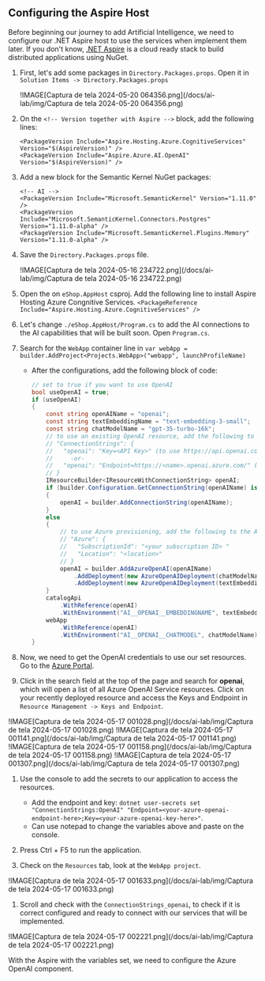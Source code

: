 ## Configuring the Aspire Host

Before beginning our journey to add Artificial Intelligence, we need to configure our .NET Aspire host to use the services when implement them later. If you don't know, [.NET Aspire](https://learn.microsoft.com/dotnet/aspire/get-started/aspire-overview) is a cloud ready stack to build distributed applications using NuGet.

1. First, let's add some packages in `Directory.Packages.props`. Open it in `Solution Items -> Directory.Packages.props`

   !IMAGE[Captura de tela 2024-05-20 064356.png](/docs/ai-lab/img/Captura de tela 2024-05-20 064356.png)

1. On the `<!-- Version together with Aspire -->` block, add the following lines:

   ```
   <PackageVersion Include="Aspire.Hosting.Azure.CognitiveServices" Version="$(AspireVersion)" />
   <PackageVersion Include="Aspire.Azure.AI.OpenAI" Version="$(AspireVersion)" />
   ```

1. Add a new block for the Semantic Kernel NuGet packages:

   ```
   <!-- AI -->
   <PackageVersion Include="Microsoft.SemanticKernel" Version="1.11.0" />
   <PackageVersion Include="Microsoft.SemanticKernel.Connectors.Postgres" Version="1.11.0-alpha" />
   <PackageVersion Include="Microsoft.SemanticKernel.Plugins.Memory" Version="1.11.0-alpha" />
   ```

1. Save the `Directory.Packages.props` file.

   !IMAGE[Captura de tela 2024-05-16 234722.png](/docs/ai-lab/img/Captura de tela 2024-05-16 234722.png)

1. Open the on `eShop.AppHost` csproj. Add the following line to install Aspire Hosting Azure Congnitive Services. `<PackageReference Include="Aspire.Hosting.Azure.CognitiveServices" />`

1. Let's change `./eShop.AppHost/Program.cs` to add the AI connections to the AI capabilities that will be built soon.
   Open `Program.cs`.

1. Search for the `WebApp` container line in `var webApp = builder.AddProject<Projects.WebApp>("webapp", launchProfileName)`

   - After the configurations, add the following block of code:

     ```csharp
     // set to true if you want to use OpenAI
     bool useOpenAI = true;
     if (useOpenAI)
     {
         const string openAIName = "openai";
         const string textEmbeddingName = "text-embedding-3-small";
         const string chatModelName = "gpt-35-turbo-16k";
         // to use an existing OpenAI resource, add the following to the AppHost user secrets:
         // "ConnectionStrings": {
         //   "openai": "Key=<API Key>" (to use https://api.openai.com/)
         //     -or-
         //   "openai": "Endpoint=https://<name>.openai.azure.com/" (to use Azure OpenAI)
         // }
         IResourceBuilder<IResourceWithConnectionString> openAI;
         if (builder.Configuration.GetConnectionString(openAIName) is not null)
         {
             openAI = builder.AddConnectionString(openAIName);
         }
         else
         {
             // to use Azure provisioning, add the following to the AppHost user secrets:
             // "Azure": {
             //   "SubscriptionId": "<your subscription ID> "
             //   "Location": "<location>"
             // }
             openAI = builder.AddAzureOpenAI(openAIName)
                 .AddDeployment(new AzureOpenAIDeployment(chatModelName, "gpt-35-turbo", "0613"))
                 .AddDeployment(new AzureOpenAIDeployment(textEmbeddingName, "text-embedding-3-small", "1"));
         }
         catalogApi
             .WithReference(openAI)
             .WithEnvironment("AI__OPENAI__EMBEDDINGNAME", textEmbeddingName);
         webApp
             .WithReference(openAI)
             .WithEnvironment("AI__OPENAI__CHATMODEL", chatModelName); ;
     }
     ```

1. Now, we need to get the OpenAI credentials to use our set resources. Go to the [Azure Portal](https://portal.azure.com/#home).

1. Click in the search field at the top of the page and search for **openai**, which will open a list of all Azure OpenAI Service resources. Click on your recently deployed resource and access the Keys and Endpoint in `Resource Management -> Keys and Endpoint`.

!IMAGE[Captura de tela 2024-05-17 001028.png](/docs/ai-lab/img/Captura de tela 2024-05-17 001028.png)
!IMAGE[Captura de tela 2024-05-17 001141.png](/docs/ai-lab/img/Captura de tela 2024-05-17 001141.png)
!IMAGE[Captura de tela 2024-05-17 001158.png](/docs/ai-lab/img/Captura de tela 2024-05-17 001158.png)
!IMAGE[Captura de tela 2024-05-17 001307.png](/docs/ai-lab/img/Captura de tela 2024-05-17 001307.png)

1. Use the console to add the secrets to our application to access the resources.

   - Add the endpoint and key: `dotnet user-secrets set "ConnectionStrings:OpenAI" "Endpoint=<your-azure-openai-endpoint-here>;Key=<your-azure-openai-key-here>"`.
   - Can use notepad to change the variables above and paste on the console.

1. Press Ctrl + F5 to run the application.

1. Check on the `Resources` tab, look at the `WebApp project`.

!IMAGE[Captura de tela 2024-05-17 001633.png](/docs/ai-lab/img/Captura de tela 2024-05-17 001633.png)

1. Scroll and check with the `ConnectionStrings_openai`, to check if it is correct configured and ready to connect with our services that will be implemented.

!IMAGE[Captura de tela 2024-05-17 002221.png](/docs/ai-lab/img/Captura de tela 2024-05-17 002221.png)

With the Aspire with the variables set, we need to configure the Azure OpenAI component.

